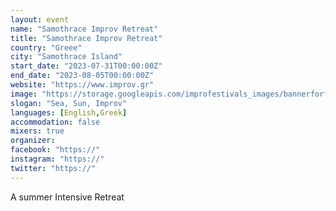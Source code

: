 ```yaml
---
layout: event
name: "Samothrace Improv Retreat"
title: "Samothrace Improv Retreat"
country: "Greee"
city: "Samothrace Island"
start_date: "2023-07-31T00:00:00Z"
end_date: "2023-08-05T00:00:00Z"
website: "https://www.improv.gr"
image: "https://storage.googleapis.com/improfestivals_images/bannerforfestivalswebsite%20-%20Panagiotis%20Koudas.jpg"
slogan: "Sea, Sun, Improv"
languages: [English,Greek]
accommodation: false
mixers: true
organizer: 
facebook: "https://"
instagram: "https://"
twitter: "https://"
---
```


A summer Intensive Retreat 

